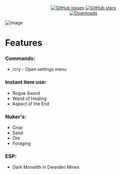 <div align="center">
	</a>
	<a href="https://GitHub.com/Nekiplay/Hypixel-Cry/issues/"><img src="https://img.shields.io/github/issues/Nekiplay/Hypixel-Cry" alt="GitHub issues"/></a>
	<a href="https://github.com/Nekiplay/Hypixel-Cry/stargazers"><img src="https://badgen.net/github/stars/Nekiplay/Hypixel-Cry" alt="GitHub stars"/></a>
	<br>
	<a href="https://github.com/Nekiplay/Hypixel-Cry/releases"><img src="https://img.shields.io/github/downloads/Nekiplay/Hypixel-Cry/total" alt="Downloads"/></a>
</div>

![image](https://user-images.githubusercontent.com/35975332/180503502-636029fa-2a09-4968-91f5-05e14b6016d5.png)

# Features
### Commands:
- /cry - Open settings menu
### Instant item use:
- Rogue Sword
- Wand of Healing
- Aspect of the End

### Nuker's:
- Crop
- Sand
- Ore
- Foraging

### ESP:
- Dark Monolith in Dwarden Mines
